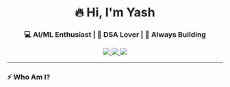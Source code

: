 <h1 align="center">🔥 Hi, I'm Yash</h1>
<h3 align="center">💻 AI/ML Enthusiast | 🧠 DSA Lover | 🚀 Always Building</h3>

<p align="center">
  <a href="[https://www.linkedin.com/in/your-linkedin/](https://www.linkedin.com/in/yash-khare-8b571028a/)">
    <img src="https://img.shields.io/badge/LinkedIn-%230077B5.svg?&style=for-the-badge&logo=linkedin&logoColor=white"/>
  </a>
  <a href="mailto:yashco.ltd@gmail.com">
    <img src="https://img.shields.io/badge/Gmail-D14836?style=for-the-badge&logo=gmail&logoColor=white"/>
  </a>
  <a href="[https://leetcode.com/yourleetcode/](https://leetcode.com/u/Khare_Yash/)">
    <img src="https://img.shields.io/badge/LeetCode-FFA116?style=for-the-badge&logo=leetcode&logoColor=black"/>
  </a>
</p>

---

### ⚡ Who Am I?

